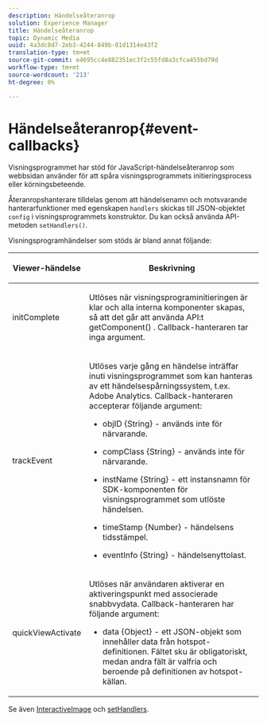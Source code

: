 ```yaml
---
description: Händelseåteranrop
solution: Experience Manager
title: Händelseåteranrop
topic: Dynamic Media
uuid: 4a3dc8d7-2eb3-4244-849b-01d1314e43f2
translation-type: tm+mt
source-git-commit: e4695cc4e882351ec3f2c55fd8a3cfca455bd79d
workflow-type: tm+mt
source-wordcount: '213'
ht-degree: 0%

---
```



# Händelseåteranrop{#event-callbacks}

Visningsprogrammet har stöd för JavaScript-händelseåteranrop som webbsidan använder för att spåra visningsprogrammets initieringsprocess eller körningsbeteende.

Återanropshanterare tilldelas genom att händelsenamn och motsvarande hanterarfunktioner med egenskapen `handlers` skickas till JSON-objektet `config` i visningsprogrammets konstruktor. Du kan också använda API-metoden `setHandlers()`.

Visningsprogramhändelser som stöds är bland annat följande:

<table id="table_D4A2035B65B140F882F550B711BD3160"> 
 <thead> 
  <tr> 
   <th colname="col1" class="entry"> <p>Viewer-händelse </p> </th> 
   <th colname="col2" class="entry"> <p>Beskrivning </p> </th> 
  </tr> 
 </thead>
 <tbody> 
  <tr> 
   <td colname="col1"> <p> <span class="codeph"> initComplete  </span> </p> </td> 
   <td colname="col2"> <p>Utlöses när visningsprograminitieringen är klar och alla interna komponenter skapas, så att det går att använda API:t <span class="codeph"> getComponent() </span>. Callback-hanteraren tar inga argument. </p> </td> 
  </tr> 
  <tr> 
   <td colname="col1"> <p> <span class="codeph"> trackEvent </span> </p> </td> 
   <td colname="col2"> <p> Utlöses varje gång en händelse inträffar inuti visningsprogrammet som kan hanteras av ett händelsespårningssystem, t.ex. Adobe Analytics. Callback-hanteraren accepterar följande argument: </p> <p> 
     <ul id="ul_8A5F409E32E94063AE8D3AB158A0E13D"> 
      <li id="li_1311D5DDD4454FBC9116BA8E2CB003B1"> <p> <span class="codeph"> objID {String}  </span> - används inte för närvarande. </p> </li> 
      <li id="li_C2ABD13097FA40A7B9801C0B7592FB59"> <p> <span class="codeph"> compClass {String}  </span> - används inte för närvarande. </p> </li> 
      <li id="li_3BE8001365714C3FAC32C9B2CFFD5DCE"> <p> <span class="codeph"> instName {String}  </span> - ett instansnamn för SDK-komponenten för visningsprogrammet som utlöste händelsen. </p> </li> 
      <li id="li_755DDE84B1CC4B4D8A3FA0C774CBA666"> <p> <span class="codeph"> timeStamp {Number}  </span> - händelsens tidsstämpel. </p> </li> 
      <li id="li_05A1C45826AC4D1192CB72FE07EE4C29"> <p> <span class="codeph"> eventInfo {String}  </span> - händelsenyttolast. </p> </li> 
     </ul> </p> </td> 
  </tr> 
  <tr> 
   <td colname="col1"> <p> <span class="codeph"> quickViewActivate  </span> </p> </td> 
   <td colname="col2"> <p> Utlöses när användaren aktiverar en aktiveringspunkt med associerade snabbvydata. Callback-hanteraren har följande argument: </p> <p> 
     <ul id="ul_171110934BD54839B371FAD8D2AD467B"> 
      <li id="li_7B14C3BA432B43E392AC103926807E88"> <p> <span class="codeph"> data {Object}  </span> - ett JSON-objekt som innehåller data från hotspot-definitionen. Fältet <span class="codeph"> sku </span> är obligatoriskt, medan andra fält är valfria och beroende på definitionen av hotspot-källan. </p> </li> 
     </ul> </p> </td> 
  </tr> 
 </tbody> 
</table>

Se även [InteractiveImage](../../c-html5-aem-asset-viewers/c-html5-aem-interactive-images/c-html5-aem-interactive-image-javascriptapiref/r-html5-aem-int-image-viewer-javascriptapiref-interactiveimage.md#reference-bd16cadc0c054fafb0db4994741d47cd) och [setHandlers](../../c-html5-aem-asset-viewers/c-html5-aem-interactive-images/c-html5-aem-interactive-image-javascriptapiref/r-html5-aem-int-image-viewer-javascriptapiref-sethandlers.md#reference-d76f126ac4354dc282e56afd49a0c643).

